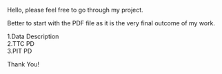 Hello, please feel free to go through my project.  

Better to start with the PDF file as it is the very final outcome of my work.  

1.Data Description  
2.TTC PD  
3.PIT PD  
  
  
Thank You!  
